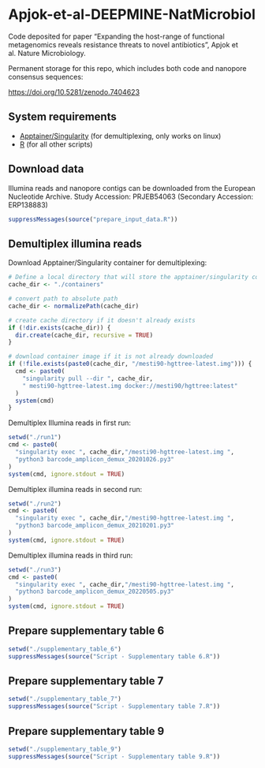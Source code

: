 
<!-- README.md is generated from README.Rmd. Please edit that file -->

# Apjok-et-al-DEEPMINE-NatMicrobiol

Code deposited for paper “Expanding the host-range of functional
metagenomics reveals resistance threats to novel antibiotics”, Apjok et
al. Nature Microbiology.

Permanent storage for this repo, which includes both code and nanopore
consensus sequences:

<https://doi.org/10.5281/zenodo.7404623>

## System requirements

- [Apptainer/Singularity](https://apptainer.org/) (for demultiplexing,
  only works on linux)
- [R](https://www.r-project.org/) (for all other scripts)

## Download data

Illumina reads and nanopore contigs can be downloaded from the European
Nucleotide Archive. Study Accession: PRJEB54063 (Secondary Accession:
ERP138883)

``` r
suppressMessages(source("prepare_input_data.R"))
```

## Demultiplex illumina reads

Download Apptainer/Singularity container for demultiplexing:

``` r
# Define a local directory that will store the apptainer/singularity container
cache_dir <- "./containers"

# convert path to absolute path
cache_dir <- normalizePath(cache_dir)

# create cache directory if it doesn't already exists
if (!dir.exists(cache_dir)) {
  dir.create(cache_dir, recursive = TRUE)
}

# download container image if it is not already downloaded
if (!file.exists(paste0(cache_dir, "/mesti90-hgttree-latest.img"))) {
  cmd <- paste0(
    "singularity pull --dir ", cache_dir,
    " mesti90-hgttree-latest.img docker://mesti90/hgttree:latest"
  )
  system(cmd)
}
```

Demultiplex Illumina reads in first run:

``` r
setwd("./run1")
cmd <- paste0(
  "singularity exec ", cache_dir,"/mesti90-hgttree-latest.img ",
  "python3 barcode_amplicon_demux_20201026.py3"
)
system(cmd, ignore.stdout = TRUE)
```

Demultiplex illumina reads in second run:

``` r
setwd("./run2")
cmd <- paste0(
  "singularity exec ", cache_dir,"/mesti90-hgttree-latest.img ",
  "python3 barcode_amplicon_demux_20210201.py3"
)
system(cmd, ignore.stdout = TRUE)
```

Demultiplex illumina reads in third run:

``` r
setwd("./run3")
cmd <- paste0(
  "singularity exec ", cache_dir,"/mesti90-hgttree-latest.img ",
  "python3 barcode_amplicon_demux_20220505.py3"
)
system(cmd, ignore.stdout = TRUE)
```

## Prepare supplementary table 6

``` r
setwd("./supplementary_table_6")
suppressMessages(source("Script - Supplementary table 6.R"))
```

## Prepare supplementary table 7

``` r
setwd("./supplementary_table_7")
suppressMessages(source("Script - Supplementary table 7.R"))
```

## Prepare supplementary table 9

``` r
setwd("./supplementary_table_9")
suppressMessages(source("Script - Supplementary table 9.R"))
```
